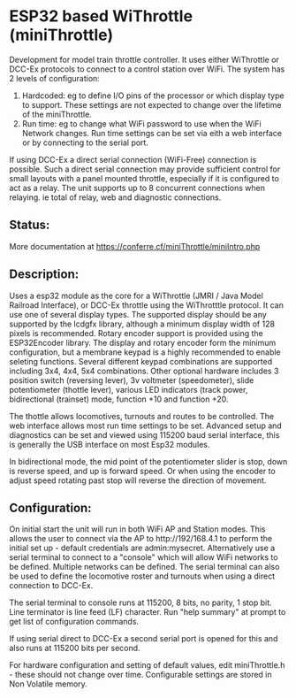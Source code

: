 ESP32 based WiThrottle (miniThrottle)
=====================================
Development for model train throttle controller.
It uses either WiThrottle or DCC-Ex protocols to connect to a control station over WiFi.
The system has 2 levels of configuration:
1. Hardcoded: eg to define I/O pins of the processor or which display type to support. These settings are not expected to change over the lifetime of the miniThrottle.
2. Run time: eg to change what WiFi password to use when the WiFi Network changes. Run time settings can be set via eith a web interface or by connecting to the serial port.

If using DCC-Ex a direct serial connection (WiFi-Free) connection is possible.
Such a direct serial connection may provide sufficient control for small layouts with a panel mounted throttle, especially if it is configured to act as a relay.
The unit supports up to 8 concurrent connections when relaying. ie total of relay, web and diagnostic connections.

Status:
-------
More documentation at https://conferre.cf/miniThrottle/miniIntro.php

Description:
------------
Uses a esp32 module as the core for a WiThrottle (JMRI / Java Model Railroad Interface), or DCC-Ex throttle using the WiThrotttle protocol.
It can use one of several display types.
The supported display should be any supported by the lcdgfx library, although a minimum display width of 128 pixels is recommended.
Rotary encoder support is provided using the ESP32Encoder library.
The display and rotary encoder form the minimum configuration, but a membrane keypad is a highly recommended to enable seleting functions.
Several different keypad combinations are supported including 3x4, 4x4, 5x4 combinations.
Other optional hardware includes 3 position switch (reversing lever), 3v voltmeter (speedometer), slide potentiometer (thottle lever), various LED indicators (track power, bidirectional (trainset) mode, function +10 and function +20.

The thottle allows locomotives, turnouts and routes to be controlled.
The web interface allows most run time settings to be set.
Advanced setup and diagnostics can be set and viewed using 115200 baud serial interface, this is generally the USB interface on most Esp32 modules.

In bidirectional mode, the mid point of the potentiometer slider is stop, down is reverse speed, and up is forward speed. Or when using the encoder to adjust speed rotating past stop will reverse the direction of movement.

Configuration:
--------------
On initial start the unit will run in both WiFi AP and Station modes.
This allows the user to connect via the AP to http://192/168.4.1 to perform the initial set up - default credentials are admin:mysecret.
Alternatively use a serial terminal to connect to a "console" which will allow WiFi networks to be defined. Multiple networks can be defined.
The serial terminal can also be used to define the locomotive roster and turnouts when using a direct connection to DCC-Ex.

The serial terminal to console runs at 115200, 8 bits, no parity, 1 stop bit. Line terminator is line feed (LF) character.
Run "help summary" at prompt to get list of configuration commands.

If using serial direct to DCC-Ex a second serial port is opened for this and also runs at 115200 bits per second.

For hardware configuration and setting of default values, edit miniThrottle.h - these should not change over time.
Configurable settings are stored in Non Volatile memory.
